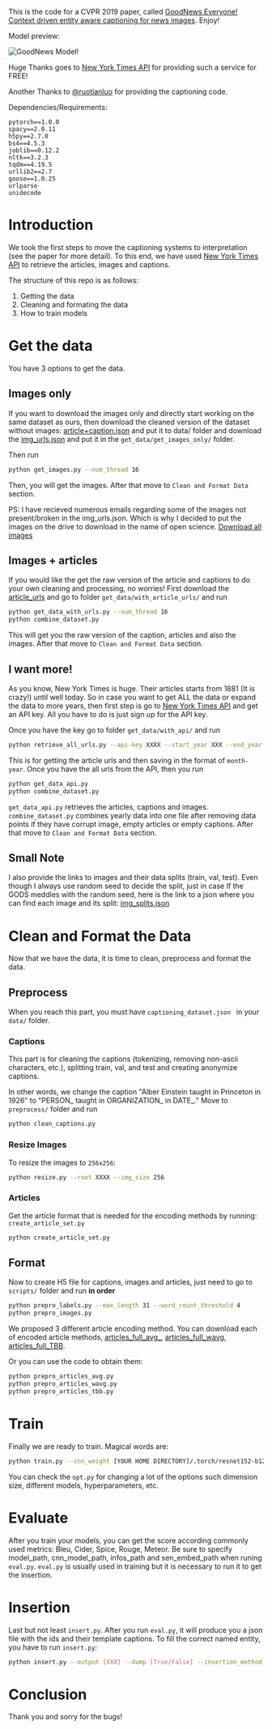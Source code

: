 This is the code for a CVPR 2019 paper, called 
[GoodNews Everyone! Context driven entity aware captioning for news images](https://arxiv.org/abs/1904.01475). Enjoy!

Model preview:

![GoodNews Model!](https://github.com/furkanbiten/GoodNews/blob/master/model.jpg)

Huge Thanks goes to [New York Times API](https://developer.nytimes.com/indexV2.html) for providing such a service for FREE!

Another Thanks to [@ruotianluo](https://github.com/ruotianluo) for providing the captioning code.

Dependencies/Requirements:
```text
pytorch==1.0.0
spacy==2.0.11
h5py==2.7.0
bs4==4.5.3
joblib==0.12.2
nltk==3.2.3
tqdm==4.19.5
urllib2==2.7
goose==1.0.25
urlparse
unidecode
```

# Introduction  
We took the first steps to move the captioning systems to interpretation (see the paper for more detail). 
To this end, we have used [New York Times API](https://developer.nytimes.com/indexV2.html) 
to retrieve the articles, images and captions. 

The structure of this repo is as follows:
1. Getting the data 
2. Cleaning and formating the data
3. How to train models

# Get the data
You have 3 options to get the data. 

## Images only
If you want to download the images only and directly start working on the same dataset as ours, 
then download the cleaned version of the dataset without images: 
[article+caption.json](https://drive.google.com/file/d/1rswGdNNfl4HoP9trslP0RUrcmSbg1_RD/view?usp=sharing) 
and put it to data/ folder and 
download the [img_urls.json](https://drive.google.com/file/d/18078qCfdjOHuu75SjBLGNUSiIeq6zxJ-/view?usp=sharing)
and put it in the `get_data/get_images_only/` folder.

Then run  
```bash
python get_images.py --num_thread 16
```
Then, you will get the images. After that move to ``Clean and Format Data`` section.

PS: I have recieved numerous emails regarding some of the images not present/broken in the img_urls.json. Which is why I decided to put the images on the drive to download in the name of open science.
[Download all images](https://drive.google.com/open?id=1RF-XlPTNHwwh_XcXE2a1D6Am3fBPvQNy)

## Images + articles
If you would like the get the raw version of the article and captions to do your own cleaning and processing, 
no worries! First download the [article_urls](https://drive.google.com/file/d/1eqtX2yZOQoMOTEE4ZgTFes2FG8_QkiOQ/view?usp=sharing) 
and go to folder ``get_data/with_article_urls/`` and run 
```bash
python get_data_with_urls.py --num_thread 16
python combine_dataset.py 
```
This will get you the raw version of the caption, articles and also the images. 
After that move to ``Clean and Format Data`` section.

## I want more!
As you know, New York Times is huge. Their articles starts from 1881 (It is crazy!) until well today. 
So in case you want to get ALL the data or expand the data to more years, then first step is go to 
[New York Times API](https://developer.nytimes.com/indexV2.html) and get an API key. All you have to do is just sign up for the API key.

Once you have the key go to folder ``get_data/with_api/`` and run
```bash
python retrieve_all_urls.py --api-key XXXX --start_year XXX --end_year XXX 
```
This is for getting the article urls and then saving in the format of ``month-year``. 
Once you have the all urls from the API, then you run 
```bash
python get_data_api.py
python combine_dataset.py
```
```get_data_api.py``` retrieves the articles, captions and images. 
``combine_dataset.py`` combines yearly data into one file after removing data points 
if they have corrupt image, empty articles or empty captions. After that move to ``Clean and Format Data`` section.

## Small Note
I also provide the links to images and their data splits (train, val, test). 
Even though I always use random seed to decide the split, just in case 
If the GODS meddles with the random seed, here is the link to a json where you can find each image and its split: 
[img_splits.json](https://drive.google.com/file/d/1rl-3DgMRNV8g0AptwKRoYonNkYfT26sf/view?usp=sharing)

# Clean and Format the Data
Now that we have the data, it is time to clean, preprocess and format the data. 

## Preprocess
When you reach this part, you must have ``captioning_dataset.json `` in your ``data/`` folder. 

### Captions
This part is for cleaning the captions (tokenizing, removing non-ascii characters, etc.),
 splitting train, val, and test and creating anonymize captions. 

In other words, we change the caption "Alber Einstein taught in Princeton in 1926" to "PERSON_ taught in ORGANIZATION_ in DATE_."
Move to ```preprocess/``` folder and run
```bash
python clean_captions.py
```
### Resize Images
To resize the images to ``256x256``:
```bash
python resize.py --root XXXX --img_size 256
```
### Articles
Get the article format that is needed for the encoding methods by running: ``create_article_set.py``
```bash
python create_article_set.py
```

## Format

Now to create H5 file for captions, images and articles, 
just need to go to ``scripts/`` folder and run **in order**
```bash
python prepro_labels.py --max_length 31 --word_count_threshold 4
python prepro_images.py
```

We proposed 3 different article encoding method. You can download each of encoded article methods, 
[articles_full_avg_](https://drive.google.com/file/d/1ujpfo80lNKsho6EjXvkBJq27N3RNYWES/view?usp=sharing),
[articles_full_wavg](https://drive.google.com/file/d/1HSkka3adT4wz1xPuOGjf0fM87gL4Q0TK/view?usp=sharing),
[articles_full_TBB](https://drive.google.com/file/d/1TuFz_PPSQ6WEHOgDDStBEjjpoRAH10u_/view?usp=sharing).

Or you can use the code to obtain them:
````bash
python prepro_articles_avg.py
python prepro_articles_wavg.py
python prepro_articles_tbb.py
````

# Train 

Finally we are ready to train. Magical words are:
````bash
python train.py --cnn_weight [YOUR HOME DIRECTORY]/.torch/resnet152-b121ed2d.pth 
````
You can check the ``opt.py`` for changing a lot of the options such dimension size, different models, 
hyperparameters, etc.

# Evaluate
After you train your models, you can get the score according commonly used metrics: Bleu, Cider, Spice, Rouge, Meteor.
Be sure to specify model_path, cnn_model_path, infos_path and sen_embed_path when runing ``eval.py``.
``eval.py`` is usually used in training but it is necessary to run it to get the insertion.
# Insertion
Last but not least ``insert.py``. After you run ``eval.py``, it will produce you a json file with the ids
and their template captions. To fill the correct named entity, you have to run ``insert.py``:

````bash
python insert.py --output [XXX] --dump [True/False] --insertion_method ['ctx', 'att', 'rand']
````

# Conclusion
Thank you and sorry for the bugs!
